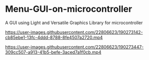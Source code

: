 # Menu-GUI-on-microcontroller
A GUI using  Light and Versatile Graphics Library  for microcontroller


https://user-images.githubusercontent.com/22806623/190273142-cb85ebe1-13fc-4ddd-8788-8fe4507a2720.mp4


https://user-images.githubusercontent.com/22806623/190273447-309cc507-a913-41b5-befe-3aced7a1f0cb.mp4

